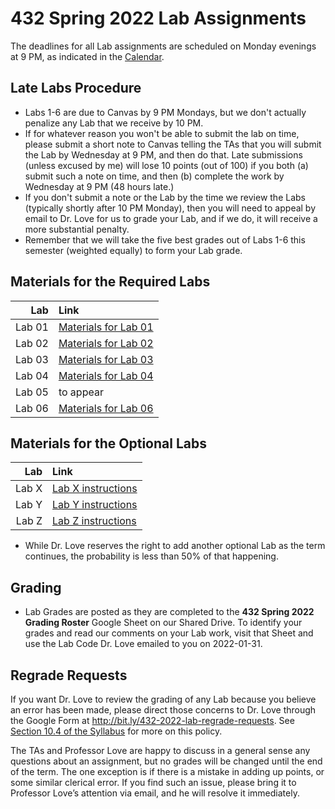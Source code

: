 # 432 Spring 2022 Lab Assignments

The deadlines for all Lab assignments are scheduled on Monday evenings at 9 PM, as indicated in the [Calendar](https://thomaselove.github.io/432/calendar.html).

## Late Labs Procedure

- Labs 1-6 are due to Canvas by 9 PM Mondays, but we don't actually penalize any Lab that we receive by 10 PM.
- If for whatever reason you won't be able to submit the lab on time, please submit a short note to Canvas telling the TAs that you will submit the Lab by Wednesday at 9 PM, and then do that. Late submissions (unless excused by me) will lose 10 points (out of 100) if you both (a) submit such a note on time, and then (b) complete the work by Wednesday at 9 PM (48 hours late.) 
- If you don't submit a note or the Lab by the time we review the Labs (typically shortly after 10 PM Monday), then you will need to appeal by email to Dr. Love for us to grade your Lab, and if we do, it will receive a more substantial penalty.
- Remember that we will take the five best grades out of Labs 1-6 this semester (weighted equally) to form your Lab grade.

## Materials for the Required Labs

Lab | Link
----: | :------------
Lab 01 | [Materials for Lab 01](https://github.com/THOMASELOVE/432-2022/tree/main/labs/lab01)
Lab 02 | [Materials for Lab 02](https://github.com/THOMASELOVE/432-2022/tree/main/labs/lab02)
Lab 03 | [Materials for Lab 03](https://github.com/THOMASELOVE/432-2022/tree/main/labs/lab03)
Lab 04 | [Materials for Lab 04](https://github.com/THOMASELOVE/432-2022/tree/main/labs/lab04)
Lab 05 | to appear
Lab 06 | [Materials for Lab 06](https://github.com/THOMASELOVE/432-2022/tree/main/labs/lab06)

## Materials for the Optional Labs

Lab | Link
----: | :------------
Lab X | [Lab X instructions](https://github.com/THOMASELOVE/432-2022/tree/main/labs/labX)
Lab Y | [Lab Y instructions](https://github.com/THOMASELOVE/432-2022/tree/main/labs/labY)
Lab Z | [Lab Z instructions](https://github.com/THOMASELOVE/432-2022/tree/main/labs/labZ)

- While Dr. Love reserves the right to add another optional Lab as the term continues, the probability is less than 50% of that happening.

## Grading

- Lab Grades are posted as they are completed to the **432 Spring 2022 Grading Roster** Google Sheet on our Shared Drive. To identify your grades and read our comments on your Lab work, visit that Sheet and use the Lab Code Dr. Love emailed to you on 2022-01-31. 

## Regrade Requests

If you want Dr. Love to review the grading of any Lab because you believe an error has been made, please direct those concerns to Dr. Love through the Google Form at http://bit.ly/432-2022-lab-regrade-requests. See [Section 10.4 of the Syllabus](https://thomaselove.github.io/432-2022-syllabus/assignments-and-grading.html#appeal-policy-and-regrades) for more on this policy.

The TAs and Professor Love are happy to discuss in a general sense any questions about an assignment, but no grades will be changed until the end of the term. The one exception is if there is a mistake in adding up points, or some similar clerical error. If you find such an issue, please bring it to Professor Love’s attention via email, and he will resolve it immediately.


